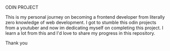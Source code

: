 ODIN PROJECT

This is my personal journey on becoming a frontend developer from literally zero knowledge of web development.
I got to stumble this odin projects from a youtuber and now im dedicating myself on completing this project.
I learn a lot from this and I'd love to share my progress in this repository.

Thank you
